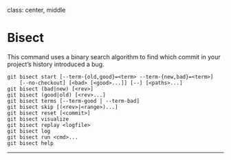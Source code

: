 class: center, middle

# Bisect

This command uses a binary search algorithm to find which commit in your project’s history introduced a bug.

```
git bisect start [--term-{old,good}=<term> --term-{new,bad}=<term>]
    [--no-checkout] [<bad> [<good>...]] [--] [<paths>...]
git bisect (bad|new) [<rev>]
git bisect (good|old) [<rev>...]
git bisect terms [--term-good | --term-bad]
git bisect skip [(<rev>|<range>)...]
git bisect reset [<commit>]
git bisect visualize
git bisect replay <logfile>
git bisect log
git bisect run <cmd>...
git bisect help
```

---
